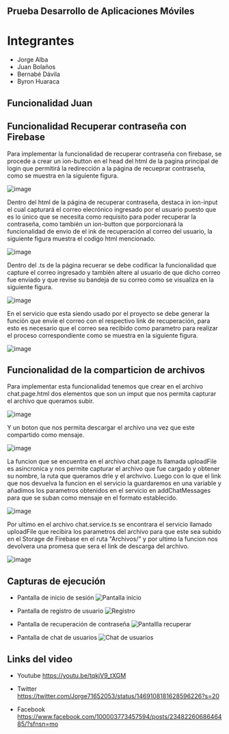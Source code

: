 ## Prueba Desarrollo de Aplicaciones Móviles

# Integrantes
* Jorge Alba
* Juan Bolaños
* Bernabé Dávila
* Byron Huaraca

## Funcionalidad Juan

## Funcionalidad Recuperar contraseña con Firebase

Para implementar la funcionalidad de recuperar contraseña con firebase, se procede a crear un ion-button en el head del html de la pagina principal de login que permitirá la redirección a la página de recueprar contraseña, como se muestra en la siguiente figura.

![image](https://user-images.githubusercontent.com/66254573/145497602-e9efe9f8-76aa-4e4e-8ebe-4000d23c17a6.png)

Dentro del html de la página de recuperar contraseña, destaca in ion-input el cual capturará el correo elecrónico ingresado por el usuario puesto que es lo único que se necesita como requisito para poder recuperar la contraseña, como también un ion-button que porporcionará la funcionalidad de envio de el ink de recuperación al correo del usuario, la siguiente figura muestra el codigo html mencionado.

![image](https://user-images.githubusercontent.com/66254573/145497671-0c93a960-f85f-443b-8f03-278d1016f05d.png)


Dentro del .ts de la página recuerar se debe codificar la funcionalidad que capture el correo ingresado y también altere al usuario de que dicho correo fue enviado y que revise su bandeja de su correo como se visualiza en la siguiente figura.

![image](https://user-images.githubusercontent.com/66254573/145498213-f7000fb7-a62b-4d3a-8d01-f59d324eec32.png)


En el servicio que esta siendo usado por el proyecto se debe generar la función que envíe el correo con el respectivo link de recuperación, para esto es necesario que el correo sea recibido como parametro para realizar el proceso correspondiente como se muestra en la siguiente figura.

![image](https://user-images.githubusercontent.com/66254573/145498372-386b5e79-309f-428e-9b70-cfbfb86a3c89.png)

## Funcionalidad de la comparticion de archivos

Para implementar esta funcionalidad tenemos que crear en el archivo chat.page.html dos elementos que son un imput que nos permita capturar el archivo que queramos subir.

![image](https://user-images.githubusercontent.com/58036212/145499491-40eb4b68-ad96-409c-9653-f27cb195d8f0.png)

Y un boton que nos permita descargar el archivo una vez que este compartido como mensaje.

![image](https://user-images.githubusercontent.com/58036212/145499640-7460bdcd-6578-4b69-a59b-3a6e24af7a2f.png)


La funcion que se encuentra en el archivo chat.page.ts llamada uploadFile es asincronica y nos permite capturar el archivo que fue cargado y obtener su nombre, la ruta que queramos drle y el archvivo. Luego con lo que el link que nos devuelva la funcion en el servicio la guardaremos en una variable y añadimos los parametros obtenidos en el servicio en addChatMessages para que se suban como mensaje en el formato establecido.

![image](https://user-images.githubusercontent.com/58036212/145500439-12f8441c-6b98-48f5-8471-d0da86f60a64.png)


Por ultimo en el archivo chat.service.ts se encontrara el servicio llamado uploadFile que recibira los parametros del archivo para que este sea subido en el Storage de Firebase en el ruta "Archivos/" y por ultimo la funcion nos devolvera una promesa que sera el link de descarga del archivo.

![image](https://user-images.githubusercontent.com/58036212/145500490-a05ca14e-ce60-4bdc-9b23-1c2a99831392.png)


## Capturas de ejecución

* Pantalla de inicio de sesión
![Pantalla inicio](https://user-images.githubusercontent.com/58042215/145498670-297cce6f-b8d0-4082-8a7b-2e62e932a494.PNG)

* Pantalla de registro de usuario
![Registro](https://user-images.githubusercontent.com/58042215/145498706-c4796a11-8769-489f-a2ae-22784a0d2aa2.PNG)

* Pantalla de recuperación de contraseña
![Pantallla recuperar](https://user-images.githubusercontent.com/58042215/145498713-4ee41b30-2ef6-450c-95d4-dab71a3adacd.PNG)

* Pantalla de chat de usuarios
![Chat de usuarios](https://user-images.githubusercontent.com/58042215/145498954-ac45134e-2817-4af2-a8c5-9a36bce94176.PNG)

## Links del video 

* Youtube
https://youtu.be/tqkjV9_tXGM

* Twitter
https://twitter.com/Jorge71652053/status/1469108181628596226?s=20

* Facebook
https://www.facebook.com/100003773457594/posts/2348226068646485/?sfnsn=mo
